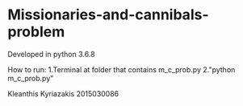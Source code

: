 # Missionaries-and-cannibals-problem
Developed in python 3.6.8

How to run:
  1.Terminal at folder that contains m_c_prob.py
  2."python m_c_prob.py"

Kleanthis Kyriazakis
2015030086
